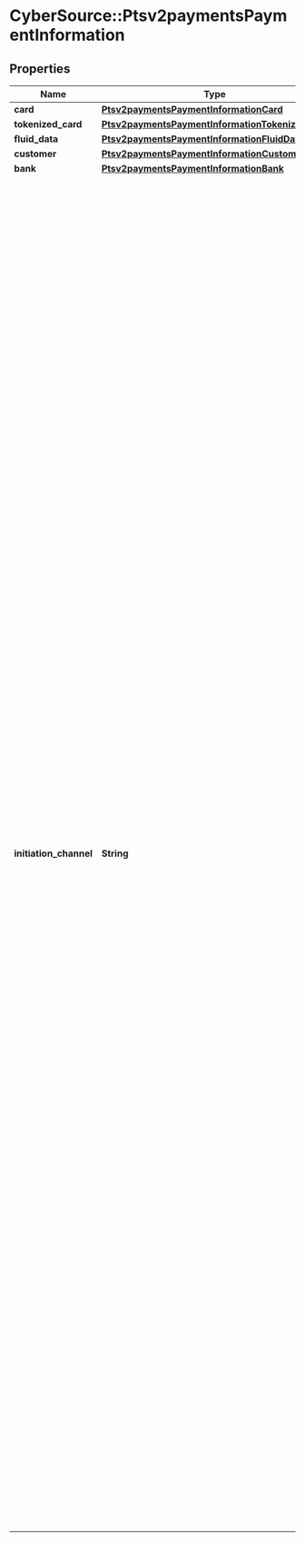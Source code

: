 # CyberSource::Ptsv2paymentsPaymentInformation

## Properties
Name | Type | Description | Notes
------------ | ------------- | ------------- | -------------
**card** | [**Ptsv2paymentsPaymentInformationCard**](Ptsv2paymentsPaymentInformationCard.md) |  | [optional] 
**tokenized_card** | [**Ptsv2paymentsPaymentInformationTokenizedCard**](Ptsv2paymentsPaymentInformationTokenizedCard.md) |  | [optional] 
**fluid_data** | [**Ptsv2paymentsPaymentInformationFluidData**](Ptsv2paymentsPaymentInformationFluidData.md) |  | [optional] 
**customer** | [**Ptsv2paymentsPaymentInformationCustomer**](Ptsv2paymentsPaymentInformationCustomer.md) |  | [optional] 
**bank** | [**Ptsv2paymentsPaymentInformationBank**](Ptsv2paymentsPaymentInformationBank.md) |  | [optional] 
**initiation_channel** | **String** | \&quot;This tag contains a MesterCard defined code that provides information about the type of device used to initiate a non-card transaction. Valid values for this tag are: - 00 Card (default) - 01 Mobile network operator (MNO) controlled removal secure element (SIM or UICC) personalized for use with a mobile phone or smartphone&gt; - 02 Key fob - 03  Watch - 04  Mobile tag - 05  Wristband - 06  Mobile phone case or sleeve - 07  Mobile phone or smartphone with a fixed, (non-removable), secure element controlled by the MNO, for example, code division multiple access (CDMA) - 08  Removable secure element not controlled by the MNO, for example, memory card personalized for use with a mobile phone or smartphone - 09 Mobile phonen or smartphone with a fixed, (non-removable), secure element not controlled by the MNO - 10 MNO controlled removable secure element (SIM or UICC) personalized for use with a tablet or e-book - 11 Tablet or e-book with a fixed, (non-removable), secure element controlled by the MNO - 12 Removable secure element not controlled by the MNO, for example, memory card personalized for use with a tablet or e-book - 13 Table or e-book with fixed, (non-removable) secure element not controlled by the MNO - 14 - 99 &#x3D; (Reserved for future use)  | [optional] 


